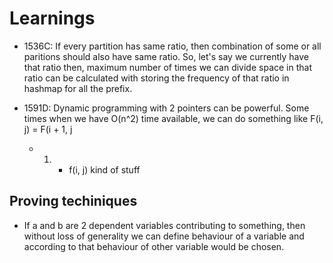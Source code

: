 # Learnings

- 1536C: If every partition has same ratio, then combination of some or all
  paritions should also have same ratio. So, let's say we currently have that
  ratio then, maximum number of times we can divide space in that ratio can be
  calculated with storing the frequency of that ratio in hashmap for all the
  prefix.

- 1591D: Dynamic programming with 2 pointers can be powerful. Some times when
  we have O(n^2) time available, we can do something like F(i, j) = F(i + 1, j
  - 1. - f(i, j) kind of stuff

## Proving techiniques

- If a and b are 2 dependent variables contributing to something, then without
  loss of generality we can define behaviour of a variable and according to
  that behaviour of other variable would be chosen.

